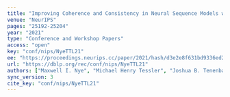 ```yaml
---
title: "Improving Coherence and Consistency in Neural Sequence Models with Dual-System, Neuro-Symbolic Reasoning."
venue: "NeurIPS"
pages: "25192-25204"
year: "2021"
type: "Conference and Workshop Papers"
access: "open"
key: "conf/nips/NyeTTL21"
ee: "https://proceedings.neurips.cc/paper/2021/hash/d3e2e8f631bd9336ed25b8162aef8782-Abstract.html"
url: "https://dblp.org/rec/conf/nips/NyeTTL21"
authors: ["Maxwell I. Nye", "Michael Henry Tessler", "Joshua B. Tenenbaum", "Brenden M. Lake"]
sync_version: 3
cite_key: "conf/nips/NyeTTL21"
---
```

